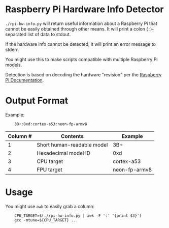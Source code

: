 
Raspberry Pi Hardware Info Detector
==============================

`./rpi-hw-info.py` will return useful information about a Raspberry Pi that cannot be easily obtained through other means.
It will print a colon (`:`)-separated list of data to stdout.

If the hardware info cannot be detected, it will print an error message to stderr.

You might use this to make scripts compatible with multiple Raspberry Pi models.

Detection is based on decoding the hardware "revision" per the [Raspberry Pi Documentation](https://www.raspberrypi.org/documentation/hardware/raspberrypi/revision-codes/README.md).

Output Format
==============================

Example:

        3B+:0xd:cortex-a53:neon-fp-armv8

| Column # | Contents                   | Example       |
| -------- | -------------------------- | ------------- |
| 1        | Short human-readable model | 3B+           |
| 2        | Hexadecimal model ID       | 0xd           |
| 3        | CPU target                 | cortex-a53    |
| 4        | FPU target                 | neon-fp-armv8 |

Usage
==============================

You might use `awk` to easily grab a column:

        CPU_TARGET=$(./rpi-hw-info.py | awk -F ':' '{print $3}')
        gcc -mtune=${CPU_TARGET} ...

